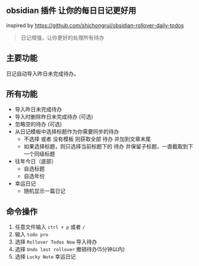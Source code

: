 ## obsidian 插件 让你的每日日记更好用

inspired by <https://github.com/shichongrui/obsidian-rollover-daily-todos>

> 日记增强，让你更好的处理所有待办

## 主要功能

日记自动导入昨日未完成待办。

## 所有功能

- 导入昨日未完成待办
- 导入时删除昨日未完成待办 (可选)
- 忽略空的待办 (可选)
- 从日记模板中选择标题作为你需要同步的待办
  - 不选择 或者 没有模板 则获取全部 待办 并加到文章末尾
  - 如果选择标题，则只选择当前标题下的 待办 并保留子标题，一直截取到下一个同级标题
- 往年今日（底部）
  - 自选标题
  - 自选年份
- 幸运日记
  - 随机显示一篇日记
  
## 命令操作

1. 任意文件输入 `ctrl + p`  或者 `/`
2. 输入 `todo pro`
3. 选择 `Rollover Todos Now` 导入待办
4. 选择 `Undo last rollover` 撤销待办(5分钟以内)
5. 选择 `Lucky Note` 幸运日记
